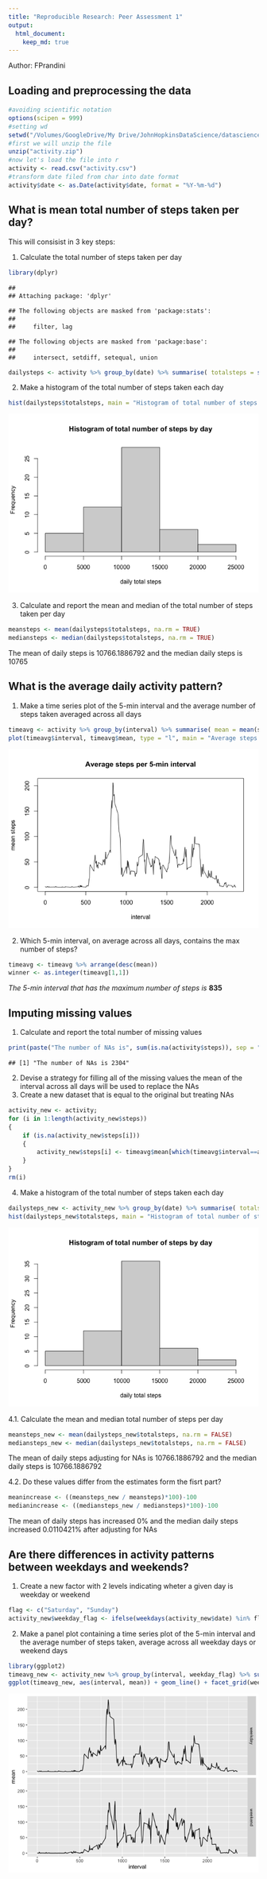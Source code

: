 ```yaml
---
title: "Reproducible Research: Peer Assessment 1"
output: 
  html_document:
    keep_md: true
---
```

Author: FPrandini

## Loading and preprocessing the data

```r
#avoiding scientific notation
options(scipen = 999)
#setting wd
setwd("/Volumes/GoogleDrive/My Drive/JohnHopkinsDataScience/datasciencecoursera/5_REPDATA/1_assignment1/represearch_assign1/RepData_PeerAssessment1")
#first we will unzip the file
unzip("activity.zip")
#now let's load the file into r
activity <- read.csv("activity.csv")
#transform date filed from char into date format
activity$date <- as.Date(activity$date, format = "%Y-%m-%d")
```

## What is mean total number of steps taken per day?
This will consisist in 3 key steps:
1. Calculate the total number of steps taken per day

```r
library(dplyr)
```

```
## 
## Attaching package: 'dplyr'
```

```
## The following objects are masked from 'package:stats':
## 
##     filter, lag
```

```
## The following objects are masked from 'package:base':
## 
##     intersect, setdiff, setequal, union
```

```r
dailysteps <- activity %>% group_by(date) %>% summarise( totalsteps = sum(steps, na.rm = FALSE), .groups = "keep")
```
2. Make a histogram of the total number of steps taken each day

```r
hist(dailysteps$totalsteps, main = "Histogram of total number of steps by day", xlab = "daily total steps")
```

![](PA1_template_files/figure-html/unnamed-chunk-3-1.png)<!-- -->

3. Calculate and report the mean and median of the total number of steps taken per day

```r
meansteps <- mean(dailysteps$totalsteps, na.rm = TRUE)
mediansteps <- median(dailysteps$totalsteps, na.rm = TRUE)
```
The mean of daily steps is 10766.1886792 and the median daily steps is 10765


## What is the average daily activity pattern?
1. Make a time series plot of the 5-min interval and the average number of steps taken averaged across all days

```r
timeavg <- activity %>% group_by(interval) %>% summarise( mean = mean(steps, na.rm = TRUE), .groups = "keep") 
plot(timeavg$interval, timeavg$mean, type = "l", main = "Average steps per 5-min interval", ylab = "mean steps", xlab = "interval")
```

![](PA1_template_files/figure-html/unnamed-chunk-5-1.png)<!-- -->

2. Which 5-min interval, on average across all days, contains the max number of steps?

```r
timeavg <- timeavg %>% arrange(desc(mean))
winner <- as.integer(timeavg[1,1])
```
*The 5-min interval that has the maximum number of steps is* **835**



## Imputing missing values
1. Calculate and report the total number of missing values  

```r
print(paste("The number of NAs is", sum(is.na(activity$steps)), sep = " "))
```

```
## [1] "The number of NAs is 2304"
```
2. Devise a strategy for filling all of the missing values 
the mean of the interval across all days will be used to replace the NAs 
3. Create a new dataset that is equal to the original but treating NAs 

```r
activity_new <- activity;
for (i in 1:length(activity_new$steps))
{
    if (is.na(activity_new$steps[i]))
    {
        activity_new$steps[i] <- timeavg$mean[which(timeavg$interval==activity_new$interval[i])];
    }
}
rm(i)
```
4. Make a histogram of the total number of steps taken each day 

```r
dailysteps_new <- activity_new %>% group_by(date) %>% summarise( totalsteps = sum(steps, na.rm = FALSE), .groups = "keep")
hist(dailysteps_new$totalsteps, main = "Histogram of total number of steps by day", xlab = "daily total steps")
```

![](PA1_template_files/figure-html/unnamed-chunk-9-1.png)<!-- -->

4.1. Calculate the mean and median total number of steps per day 

```r
meansteps_new <- mean(dailysteps_new$totalsteps, na.rm = FALSE)
mediansteps_new <- median(dailysteps_new$totalsteps, na.rm = FALSE)
```

The mean of daily steps adjusting for NAs is 10766.1886792 and the median daily steps is 10766.1886792 

4.2. Do these values differ from the estimates form the fisrt part? 

```r
meanincrease <- ((meansteps_new / meansteps)*100)-100
medianincrease <- ((mediansteps_new / mediansteps)*100)-100
```

The mean of daily steps has increased 0% and the median daily steps increased 0.0110421% after adjusting for NAs


## Are there differences in activity patterns between weekdays and weekends? 
1. Create a new factor with 2 levels indicating wheter a given day is weekday or weekend 

```r
flag <- c("Saturday", "Sunday")
activity_new$weekday_flag <- ifelse(weekdays(activity_new$date) %in% flag, "weekend", "weekday" )
```

2. Make a panel plot containing a time series plot of the 5-min interval and the average number of steps taken, average across all weekday days or weekend days

```r
library(ggplot2)
timeavg_new <- activity_new %>% group_by(interval, weekday_flag) %>% summarise( mean = mean(steps, na.rm = TRUE), .groups = "keep") 
ggplot(timeavg_new, aes(interval, mean)) + geom_line() + facet_grid(weekday_flag ~ .) 
```

![](PA1_template_files/figure-html/unnamed-chunk-13-1.png)<!-- -->
